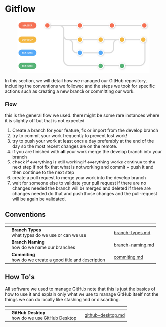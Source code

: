 # Gitflow

<figure><img src="../../.gitbook/assets/219022095-46cc4503-76dc-40da-89e.png" alt=""><figcaption></figcaption></figure>

In this section, we will detail how we managed our GitHub repository, including the conventions we followed and the steps we took for specific actions such as creating a new branch or committing our work.&#x20;

### Flow

this is the general flow we used. there might be some rare instances where it is slightly off but that is not expected &#x20;

1. Create a branch for your feature, fix or import from the develop branch
2. try to commit your work frequently to prevent lost work!
3. try to push your work at least once a day preferably at the end of the day so the most recent changes are on the remote.
4. if you are finished with **all** your work merge the develop branch into your branch
5. check if everything is still working if everything works continue to the next step if not fix that what is not working and commit + push it and then continue to the next step
6. create a pull request to merge your work into the develop branch
7. wait for someone else to validate your pull request if there are no changes needed the branch will be merged and deleted if there are changes needed do that and push those changes and the pull-request will be again be validated.



## Conventions

<table data-view="cards"><thead><tr><th></th><th></th><th></th><th data-hidden data-card-target data-type="content-ref"></th></tr></thead><tbody><tr><td></td><td><strong>Branch Types</strong><br>what types do we use or can we use </td><td></td><td><a href="conventions/branch-types.md">branch-types.md</a></td></tr><tr><td></td><td><strong>Branch Naming</strong><br>how do we name our branches</td><td></td><td><a href="conventions/branch-naming.md">branch-naming.md</a></td></tr><tr><td></td><td><strong>Commiting</strong><br>how do we create a good title and description</td><td></td><td><a href="conventions/commiting.md">commiting.md</a></td></tr></tbody></table>

## How To's&#x20;

All software we used to manage GitHub note that this is just the basics of how to use it and explain only what we use to manage GitHub itself not the things we can do locally like stashing and or discarding.

<table data-view="cards"><thead><tr><th></th><th></th><th></th><th data-hidden data-card-target data-type="content-ref"></th></tr></thead><tbody><tr><td></td><td><strong>GitHub Desktop</strong><br>how do we use GitHub Desktop</td><td></td><td><a href="how-tos/github-desktop.md">github-desktop.md</a></td></tr></tbody></table>

